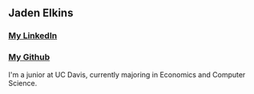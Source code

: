 ## Jaden Elkins

### [My LinkedIn](https://www.linkedin.com/in/jaden-elkins-316a51121/)
### [My Github](github.com/jeprose)

I'm a junior at UC Davis, currently majoring in Economics and Computer Science.

